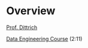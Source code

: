 # Overview

[Prof. Dittrich](https://www.youtube.com/@jensdit)

[Data Engineering Course](https://www.youtube.com/watch?v=QSFq8S_Ui5g) (2:11)
